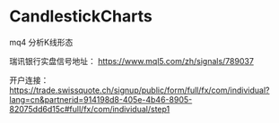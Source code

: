 # CandlestickCharts
mq4  分析K线形态


瑞讯银行实盘信号地址：
https://www.mql5.com/zh/signals/789037

开户连接：
https://trade.swissquote.ch/signup/public/form/full/fx/com/individual?lang=cn&partnerid=914198d8-405e-4b46-8905-82075dd6d15c#full/fx/com/individual/step1
